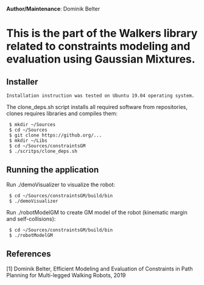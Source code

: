 **Author/Maintenance**:
Dominik Belter

# This is the part of the Walkers library related to constraints modeling and evaluation using Gaussian Mixtures.

## Installer
    Installation instruction was tested on Ubuntu 19.04 operating system.

The clone_deps.sh script installs all required software from repositories, clones requires libraries and compiles them:

     $ mkdir ~/Sources
     $ cd ~/Sources
     $ git clone https://github.org/...
     $ mkdir ~/Libs
     $ cd ~/Sources/constraintsGM
     $ ./scritps/clone_deps.sh
     
## Running the application

Run ./demoVisualizer to visualize the robot:

     $ cd ~/Sources/constraintsGM/build/bin     
     $ ./demoVisualizer

Run ./robotModelGM to create GM model of the robot (kinematic margin and self-collisions):

     $ cd ~/Sources/constraintsGM/build/bin
     $ ./robotModelGM

## References
[1] Dominik Belter, Efficient Modeling and Evaluation of Constraints in Path Planning for Multi-legged Walking Robots, 2019
